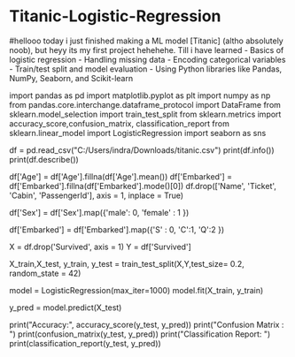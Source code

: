 # Titanic-Logistic-Regression
#hellooo today i just finished making a ML model [Titanic] (altho absolutely noob), but heyy its my first project hehehehe. Till i have learned - Basics of logistic regression   - Handling missing data - Encoding categorical variables - Train/test split and model evaluation - Using Python libraries like Pandas, NumPy, Seaborn, and Scikit-learn

import pandas as pd
import matplotlib.pyplot as plt
import numpy as np
from pandas.core.interchange.dataframe_protocol import DataFrame
from sklearn.model_selection import train_test_split
from sklearn.metrics import accuracy_score,confusion_matrix, classification_report
from sklearn.linear_model import LogisticRegression
import seaborn as sns

df = pd.read_csv("C:/Users/indra/Downloads/titanic.csv")
print(df.info())
print(df.describe())



df['Age'] = df['Age'].fillna(df['Age'].mean())
df['Embarked'] = df['Embarked'].fillna(df['Embarked'].mode()[0])
df.drop(['Name', 'Ticket', 'Cabin', 'PassengerId'], axis = 1, inplace = True)

df['Sex'] = df['Sex'].map({'male': 0, 'female' : 1 })

df['Embarked'] = df['Embarked'].map({'S' : 0, 'C':1, 'Q':2 })

X = df.drop('Survived', axis = 1)
Y = df['Survived']

X_train,X_test, y_train, y_test = train_test_split(X,Y,test_size= 0.2, random_state = 42)

model = LogisticRegression(max_iter=1000)
model.fit(X_train, y_train)

y_pred = model.predict(X_test)

print("Accuracy:", accuracy_score(y_test, y_pred))
print("Confusion Matrix : ")
print(confusion_matrix(y_test, y_pred))
print("Classification Report: ")
print(classification_report(y_test, y_pred))

